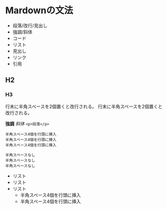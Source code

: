 # Mardownの文法
- 段落/改行/見出し
- 強調/斜体
- コード
- リスト
- 見出し
- リンク
- 引用

## H2 
### H3 
行末に半角スペースを2個置くと改行される。
行末に半角スペースを2個置くと  
改行される。

 **強調** *斜体*
 `<p>段落</p>`

    半角スペース4個を行頭に挿入
    半角スペース4個を行頭に挿入
    半角スペース4個を行頭に挿入

```
半角スペースなし
半角スペースなし
半角スペースなし
```

- リスト
- リスト
- リスト
    - 半角スペース4個を行頭に挿入
    - 半角スペース4個を行頭に挿入
